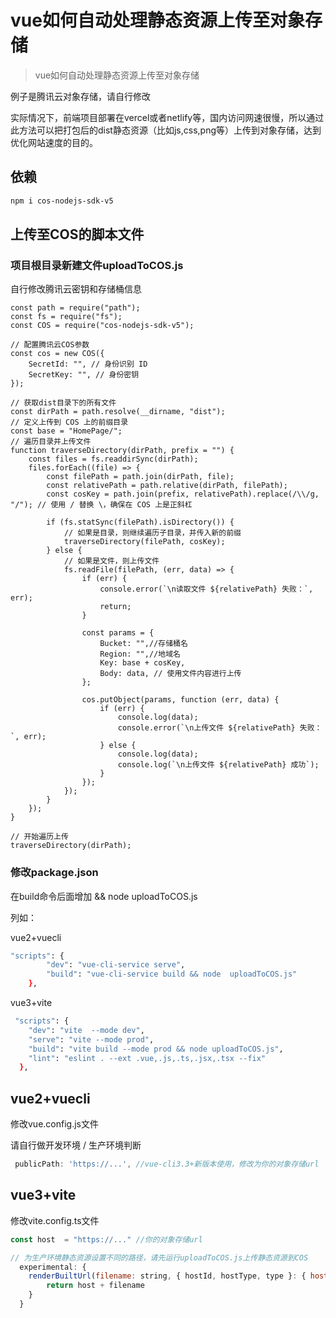 # vue如何自动处理静态资源上传至对象存储

> vue如何自动处理静态资源上传至对象存储

例子是腾讯云对象存储，请自行修改



实际情况下，前端项目部署在vercel或者netlify等，国内访问网速很慢，所以通过此方法可以把打包后的dist静态资源（比如js,css,png等）上传到对象存储，达到优化网站速度的目的。



## 依赖

```bash
npm i cos-nodejs-sdk-v5
```



## 上传至COS的脚本文件

### 项目根目录新建文件uploadToCOS.js

自行修改腾讯云密钥和存储桶信息



```
const path = require("path");
const fs = require("fs");
const COS = require("cos-nodejs-sdk-v5");

// 配置腾讯云COS参数
const cos = new COS({
	SecretId: "", // 身份识别 ID
	SecretKey: "", // 身份密钥
});

// 获取dist目录下的所有文件
const dirPath = path.resolve(__dirname, "dist");
// 定义上传到 COS 上的前缀目录
const base = "HomePage/";
// 遍历目录并上传文件
function traverseDirectory(dirPath, prefix = "") {
	const files = fs.readdirSync(dirPath);
	files.forEach((file) => {
		const filePath = path.join(dirPath, file);
		const relativePath = path.relative(dirPath, filePath);
		const cosKey = path.join(prefix, relativePath).replace(/\\/g, "/"); // 使用 / 替换 \，确保在 COS 上是正斜杠

		if (fs.statSync(filePath).isDirectory()) {
			// 如果是目录，则继续遍历子目录，并传入新的前缀
			traverseDirectory(filePath, cosKey);
		} else {
			// 如果是文件，则上传文件
			fs.readFile(filePath, (err, data) => {
				if (err) {
					console.error(`\n读取文件 ${relativePath} 失败：`, err);
					return;
				}

				const params = {
					Bucket: "",//存储桶名
					Region: "",//地域名
					Key: base + cosKey,
					Body: data, // 使用文件内容进行上传
				};

				cos.putObject(params, function (err, data) {
					if (err) {
						console.log(data);
						console.error(`\n上传文件 ${relativePath} 失败：`, err);
					} else {
						console.log(data);
						console.log(`\n上传文件 ${relativePath} 成功`);
					}
				});
			});
		}
	});
}

// 开始遍历上传
traverseDirectory(dirPath);

```



### 修改package.json

在build命令后面增加 && node uploadToCOS.js

列如：

vue2+vuecli

```bash
"scripts": {
        "dev": "vue-cli-service serve",
        "build": "vue-cli-service build && node  uploadToCOS.js"
    },
```

vue3+vite

```bash
 "scripts": {
    "dev": "vite  --mode dev",
    "serve": "vite --mode prod",
    "build": "vite build --mode prod && node uploadToCOS.js",
    "lint": "eslint . --ext .vue,.js,.ts,.jsx,.tsx --fix"
  },
```





## vue2+vuecli

修改vue.config.js文件

请自行做开发环境 / 生产环境判断

```js
 publicPath: 'https://...', //vue-cli3.3+新版本使用，修改为你的对象存储url
```



## vue3+vite

修改vite.config.ts文件

```js
const host  = "https://..." //你的对象存储url

// 为生产环境静态资源设置不同的路径，请先运行uploadToCOS.js上传静态资源到COS
  experimental: {
    renderBuiltUrl(filename: string, { hostId, hostType, type }: { hostId: string, hostType: 'js' | 'css' | 'html', type: 'public' | 'asset' }) {
        return host + filename
    }
  }
```

